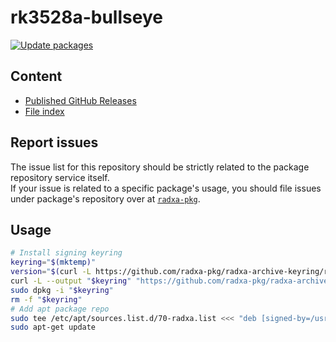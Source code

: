 # rk3528a-bullseye

[![Update packages](https://github.com/radxa-repo/rk3528a-bullseye/actions/workflows/update.yaml/badge.svg)](https://github.com/radxa-repo/rk3528a-bullseye/actions/workflows/update.yaml)

## Content

* [Published GitHub Releases](https://radxa-repo.github.io/rk3528a-bullseye/pkgs.json)
* [File index](https://radxa-repo.github.io/rk3528a-bullseye/files.list)

## Report issues

The issue list for this repository should be strictly related to the package repository service itself.  
If your issue is related to a specific package's usage, you should file issues under package's repository over at [`radxa-pkg`](https://github.com/radxa-pkg).

## Usage

```bash
# Install signing keyring
keyring="$(mktemp)"
version="$(curl -L https://github.com/radxa-pkg/radxa-archive-keyring/releases/latest/download/VERSION)"
curl -L --output "$keyring" "https://github.com/radxa-pkg/radxa-archive-keyring/releases/latest/download/radxa-archive-keyring_${version}_all.deb"
sudo dpkg -i "$keyring"
rm -f "$keyring"
# Add apt package repo
sudo tee /etc/apt/sources.list.d/70-radxa.list <<< "deb [signed-by=/usr/share/keyrings/radxa-archive-keyring.gpg] https://radxa-repo.github.io/rk3528a-bullseye/ rk3528a-bullseye main"
sudo apt-get update
```
